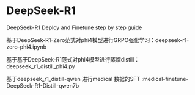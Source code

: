 # DeepSeek-R1
DeepSeek-R1 Deploy and Finetune step by step guide

基于DeepSeek-R1-Zero范式对phi4模型进行GRPO强化学习：deepseek-r1-zero-phi4.ipynb

基于基于DeepSeek-R1范式对phi4模型进行蒸馏distill：deepseek_r1_distill_phi4.py

基于deepseek_r1_distill-qwen 进行medical 数据的SFT :medical-finetune-DeepSeek-R1-Distill-qwen7b

